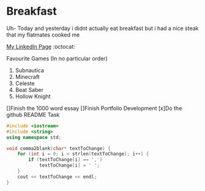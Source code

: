 # Breakfast
Uh- Today and yesterday i didnt actually eat breakfast but i had a nice steak that my flatmates cooked me

[My LinkedIn Page](https://www.linkedin.com/in/kurt-lassmans-9b2817224/)
:octocat:

Favourite Games (In no particular order)
1) Subnautica
2) Minecraft
3) Celeste
4) Beat Saber
5) Hollow Knight

[]Finish the 1000 word essay
[]Finish Portfolio Development
[x]Do the github README Task

```C++
#include <iostream>
#include <string>
using namespace std;

void comma2blank(char* textToChange) {
    for (int i = 0; i < strlen(textToChange); i++) {
        if (textToChange[i] == ',')
            textToChange[i] = ' ';
    }
    cout << textToChange << endl;
}
```

